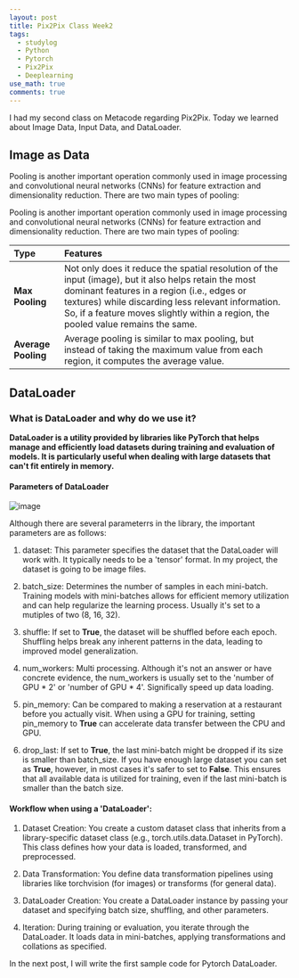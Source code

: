 ```yaml
---
layout: post
title: Pix2Pix Class Week2
tags:
  - studylog
  - Python
  - Pytorch
  - Pix2Pix
  - Deeplearning
use_math: true
comments: true
---
```


I had my second class on Metacode regarding Pix2Pix. 
Today we learned about Image Data, Input Data, and DataLoader. 

## Image as Data

Pooling is another important operation commonly used in image processing and convolutional neural networks (CNNs) for feature extraction and dimensionality reduction. 
There are two main types of pooling:

Pooling is another important operation commonly used in image processing and convolutional neural networks (CNNs) for feature extraction and dimensionality reduction. There are two main types of pooling:

| Type          | Features                                                                                                                             |
| :------------ | :------------------------------------------------------------------------------------------------------------------------------------ |
| **Max Pooling**   | Not only does it reduce the spatial resolution of the input (image), but it also helps retain the most dominant features in a region (i.e., edges or textures) while discarding less relevant information. So, if a feature moves slightly within a region, the pooled value remains the same. |
| **Average Pooling** | Average pooling is similar to max pooling, but instead of taking the maximum value from each region, it computes the average value.      |

## DataLoader
### What is DataLoader and why do we use it?
**DataLoader is a utility provided by libraries like PyTorch that helps manage and efficiently load datasets during training and evaluation of models. It is particularly useful when dealing with large datasets that can't fit entirely in memory.** 

#### Parameters of DataLoader
![image](https://github.com/nachochips/nachochips.github.io/assets/68362149/bf52dea9-e8f2-45ef-99fb-b852e7f758dd)

Although there are several parameterrs in the library, the important parameters are as follows: 

1) dataset: This parameter specifies the dataset that the DataLoader will work with. It typically needs to be a 'tensor' format. In my project, the dataset is going to be image files.

2) batch_size: Determines the number of samples in each mini-batch. Training models with mini-batches allows for efficient memory utilization and can help regularize the learning process. Usually it's set to a mutiples of two (8, 16, 32). 

3) shuffle: If set to **True**, the dataset will be shuffled before each epoch. Shuffling helps break any inherent patterns in the data, leading to improved model generalization.

4) num_workers: Multi processing. Although it's not an answer or have concrete evidence, the num_workers is usually set to the 'number of GPU * 2' or 'number of GPU * 4'. Significally speed up data loading. 

5) pin_memory: Can be compared to making a reservation at a restaurant before you actually visit. When using a GPU for training, setting pin_memory to **True** can accelerate data transfer between the CPU and GPU.

6) drop_last: If set to **True**, the last mini-batch might be dropped if its size is smaller than batch_size. If you have enough large dataset you can set as **True**, however, in most cases it's safer to set to **False**. This ensures that all available data is utilized for training, even if the last mini-batch is smaller than the batch size. 

#### Workflow when using a 'DataLoader':
1) Dataset Creation: You create a custom dataset class that inherits from a library-specific dataset class (e.g., torch.utils.data.Dataset in PyTorch). This class defines how your data is loaded, transformed, and preprocessed.

2) Data Transformation: You define data transformation pipelines using libraries like torchvision (for images) or transforms (for general data).

3) DataLoader Creation: You create a DataLoader instance by passing your dataset and specifying batch size, shuffling, and other parameters.

4) Iteration: During training or evaluation, you iterate through the DataLoader. It loads data in mini-batches, applying transformations and collations as specified.

In the next post, I will write the first sample code for Pytorch DataLoader. 
